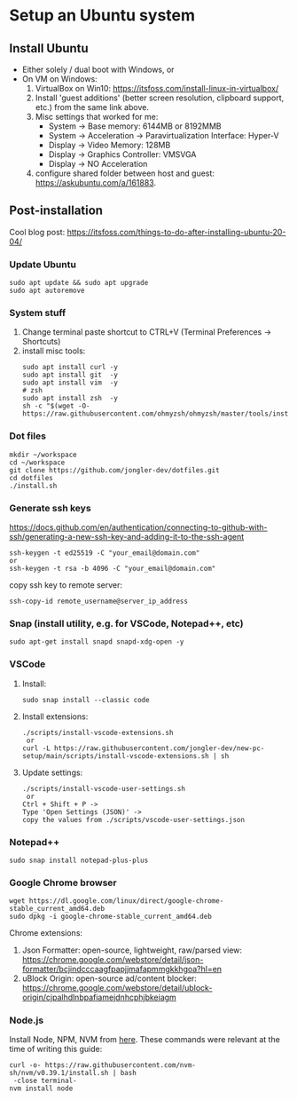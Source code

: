 # Setup an Ubuntu system

## Install Ubuntu
* Either solely / dual boot with Windows, or
* On VM on Windows:
    1. VirtualBox on Win10: https://itsfoss.com/install-linux-in-virtualbox/
    2. Install 'guest additions' (better screen resolution, clipboard support, etc.) from the same link above.
    3. Misc settings that worked for me:
        * System -> Base memory: 6144MB or 8192MMB
        * System -> Acceleration -> Paravirtualization Interface: Hyper-V
        * Display -> Video Memory: 128MB
        * Display -> Graphics Controller: VMSVGA
        * Display -> NO Acceleration
    4. configure shared folder between host and guest: https://askubuntu.com/a/161883.


## Post-installation
Cool blog post: https://itsfoss.com/things-to-do-after-installing-ubuntu-20-04/

### Update Ubuntu
```
sudo apt update && sudo apt upgrade
sudo apt autoremove
```

### System stuff
1. Change terminal paste shortcut to CTRL+V (Terminal Preferences -> Shortcuts)
2. install misc tools:
    ```
    sudo apt install curl -y
    sudo apt install git  -y
    sudo apt install vim  -y
    # zsh
    sudo apt install zsh  -y
    sh -c "$(wget -O- https://raw.githubusercontent.com/ohmyzsh/ohmyzsh/master/tools/install.sh)"
    ```
### Dot files
```
mkdir ~/workspace
cd ~/workspace
git clone https://github.com/jongler-dev/dotfiles.git
cd dotfiles
./install.sh
```

### Generate ssh keys
https://docs.github.com/en/authentication/connecting-to-github-with-ssh/generating-a-new-ssh-key-and-adding-it-to-the-ssh-agent
```
ssh-keygen -t ed25519 -C "your_email@domain.com"
or
ssh-keygen -t rsa -b 4096 -C "your_email@domain.com"
```

copy ssh key to remote server:
```
ssh-copy-id remote_username@server_ip_address
```

### Snap (install utility, e.g. for VSCode, Notepad++, etc)
```
sudo apt-get install snapd snapd-xdg-open -y
```

### VSCode
1. Install:
    ```
    sudo snap install --classic code
    ```
2. Install extensions:
    ```
    ./scripts/install-vscode-extensions.sh
     or
    curl -L https://raw.githubusercontent.com/jongler-dev/new-pc-setup/main/scripts/install-vscode-extensions.sh | sh
    ```
3. Update settings:
    ```
    ./scripts/install-vscode-user-settings.sh
     or
    Ctrl + Shift + P ->
    Type 'Open Settings (JSON)' -> 
    copy the values from ./scripts/vscode-user-settings.json
    ```

### Notepad++
```
sudo snap install notepad-plus-plus
```

### Google Chrome browser
```
wget https://dl.google.com/linux/direct/google-chrome-stable_current_amd64.deb
sudo dpkg -i google-chrome-stable_current_amd64.deb
```
Chrome extensions:
1. Json Formatter: open-source, lightweight, raw/parsed view: https://chrome.google.com/webstore/detail/json-formatter/bcjindcccaagfpapjjmafapmmgkkhgoa?hl=en
2. uBlock Origin: open-source ad/content blocker: https://chrome.google.com/webstore/detail/ublock-origin/cjpalhdlnbpafiamejdnhcphjbkeiagm


### Node.js
Install Node, NPM, NVM from [here](https://github.com/nvm-sh/nvm#installing-and-updating). These commands were relevant at the time of writing this guide:
```
curl -o- https://raw.githubusercontent.com/nvm-sh/nvm/v0.39.1/install.sh | bash
 -close terminal-
nvm install node
```
